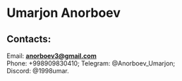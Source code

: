 # Umarjon Anorboev
## Contacts:
Email: **anorboev3@gmail.com**  
Phone: +998909830410; 
Telegram: @Anorboev_Umarjon;  
Discord: @1998umar. 
